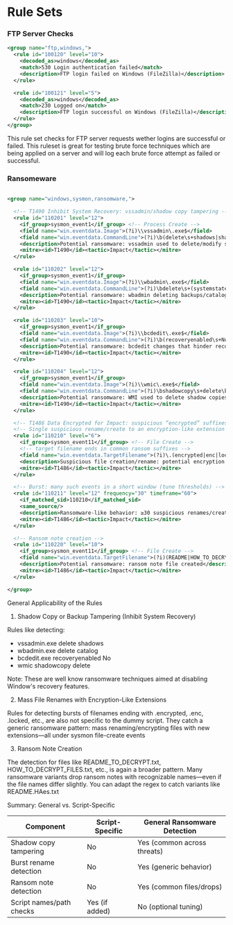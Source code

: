 # Rule Sets

### FTP Server Checks

``` xml
<group name="ftp,windows,">
  <rule id="100120" level="10">
    <decoded_as>windows</decoded_as>
    <match>530 Login authentication failed</match>
    <description>FTP login failed on Windows (FileZilla)</description>
  </rule>

  <rule id="100121" level="5">
    <decoded_as>windows</decoded_as>
    <match>230 Logged on</match>
    <description>FTP login successful on Windows (FileZilla)</description>
  </rule>
</group>

```

This rule set checks for FTP server requests wether logins are successful or failed. This ruleset is great for testing brute force techniques which are being applied on a server and will log each brute force attempt as failed or successful.

### Ransomeware

``` xml

<group name="windows,sysmon,ransomware,">

  <!-- T1490 Inhibit System Recovery: vssadmin/shadow copy tampering -->
  <rule id="110201" level="12">
    <if_group>sysmon_event1</if_group> <!-- Process Create -->
    <field name="win.eventdata.Image">(?i)\\vssadmin\.exe$</field>
    <field name="win.eventdata.CommandLine">(?i)\b(delete\s+shadows|shadowstorage)\b</field>
    <description>Potential ransomware: vssadmin used to delete/modify shadow copies</description>
    <mitre><id>T1490</id><tactic>Impact</tactic></mitre>
  </rule>

  <rule id="110202" level="12">
    <if_group>sysmon_event1</if_group>
    <field name="win.eventdata.Image">(?i)\\wbadmin\.exe$</field>
    <field name="win.eventdata.CommandLine">(?i)\bdelete\s+(systemstatebackup|catalog)\b</field>
    <description>Potential ransomware: wbadmin deleting backups/catalog</description>
    <mitre><id>T1490</id><tactic>Impact</tactic></mitre>
  </rule>

  <rule id="110203" level="10">
    <if_group>sysmon_event1</if_group>
    <field name="win.eventdata.Image">(?i)\\bcdedit\.exe$</field>
    <field name="win.eventdata.CommandLine">(?i)\b(recoveryenabled\s+No|bootstatuspolicy\s+ignoreallfailures)\b</field>
    <description>Potential ransomware: bcdedit changes that hinder recovery</description>
    <mitre><id>T1490</id><tactic>Impact</tactic></mitre>
  </rule>

  <rule id="110204" level="12">
    <if_group>sysmon_event1</if_group>
    <field name="win.eventdata.Image">(?i)\\wmic\.exe$</field>
    <field name="win.eventdata.CommandLine">(?i)\bshadowcopy\s+delete\b</field>
    <description>Potential ransomware: WMI used to delete shadow copies</description>
    <mitre><id>T1490</id><tactic>Impact</tactic></mitre>
  </rule>

  <!-- T1486 Data Encrypted for Impact: suspicious “encrypted” suffixes -->
  <!-- Single suspicious rename/create to an encryption-like extension -->
  <rule id="110210" level="6">
    <if_group>sysmon_event11</if_group> <!-- File Create -->
    <!-- target filename ends in common ransom suffixes -->
    <field name="win.eventdata.TargetFilename">(?i)\.(encrypted|enc|locked|crypt)$</field>
    <description>Suspicious file creation/rename: potential encryption suffix</description>
    <mitre><id>T1486</id><tactic>Impact</tactic></mitre>
  </rule>

  <!-- Burst: many such events in a short window (tune thresholds) -->
  <rule id="110211" level="12" frequency="30" timeframe="60">
    <if_matched_sid>110210</if_matched_sid>
    <same_source/>
    <description>Ransomware-like behavior: ≥30 suspicious renames/creates in 60s</description>
    <mitre><id>T1486</id><tactic>Impact</tactic></mitre>
  </rule>

  <!-- Ransom note creation -->
  <rule id="110220" level="10">
    <if_group>sysmon_event11</if_group> <!-- File Create -->
    <field name="win.eventdata.TargetFilename">(?i)(README|HOW_TO_DECRYPT|RECOVER_FILES).*\.(txt|html)$</field>
    <description>Potential ransomware: ransom note file created</description>
    <mitre><id>T1486</id><tactic>Impact</tactic></mitre>
  </rule>

</group>

```

General Applicability of the Rules

1. Shadow Copy or Backup Tampering (Inhibit System Recovery)

Rules like detecting:

- vssadmin.exe delete shadows
- wbadmin.exe delete catalog
- bcdedit.exe recoveryenabled No
- wmic shadowcopy delete

Note: These are well know ransomware techniques aimed at disabling Window's recovery features.


2. Mass File Renames with Encryption-Like Extensions

Rules for detecting bursts of filenames ending with .encrypted, .enc, .locked, etc., are also not specific to the dummy script. They catch a generic ransomware pattern: mass renaming/encrypting files with new extensions—all under sysmon file-create events


3. Ransom Note Creation

The detection for files like README_TO_DECRYPT.txt, HOW_TO_DECRYPT_FILES.txt, etc., is again a broader pattern. Many ransomware variants drop ransom notes with recognizable names—even if the file names differ slightly. You can adapt the regex to catch variants like README.HAes.txt

Summary: General vs. Script-Specific

| Component                | Script-Specific | General Ransomware Detection |
| ------------------------ | --------------- | ---------------------------- |
| Shadow copy tampering    | No              | Yes (common across threats)  |
| Burst rename detection   | No              | Yes (generic behavior)       |
| Ransom note detection    | No              | Yes (common files/drops)     |
| Script names/path checks | Yes (if added)  | No (optional tuning)         |
